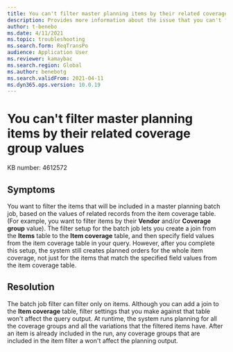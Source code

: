 ```yaml
---
title: You can't filter master planning items by their related coverage group values
description: Provides more information about the issue that you can't filter master planning items by their related coverage group values.
author: t-benebo
ms.date: 4/11/2021
ms.topic: troubleshooting
ms.search.form: ReqTransPo
audience: Application User
ms.reviewer: kamaybac
ms.search.region: Global
ms.author: benebotg
ms.search.validFrom: 2021-04-11
ms.dyn365.ops.version: 10.0.19
---
```


# You can't filter master planning items by their related coverage group values

KB number: 4612572

## Symptoms

You want to filter the items that will be included in a master planning batch job, based on the values of related records from the item coverage table. (For example, you want to filter items by their **Vendor** and/or **Coverage group** value). The filter setup for the batch job lets you create a join from the **Items** table to the **Item coverage** table, and then specify field values from the item coverage table in your query. However, after you complete this setup, the system still creates planned orders for the whole item coverage, not just for the items that match the specified field values from the item coverage table.

## Resolution

The batch job filter can filter only on items. Although you can add a join to the **Item coverage** table, filter settings that you make against that table won't affect the query output. At runtime, the system runs planning for all the coverage groups and all the variations that the filtered items have. After an item is already included in the run, any coverage groups that are included in the item filter a won't affect the planning output.
